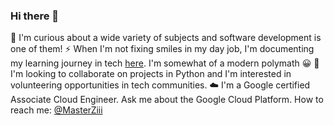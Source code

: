 
 ### Hi there 👋

<!--
**Z11mm/z11mm** is a ✨ _special_ ✨ repository because its `README.md` (this file) appears on your GitHub profile.

Here are some ideas to get you started:

- 🔭 I’m currently working on ...
- 🌱 I’m currently learning ...
- 👯 I’m looking to collaborate on ...
- 🤔 I’m looking for help with ...
- 💬 Ask me about ...
- 📫 How to reach me: ...
- 😄 Pronouns: ...
- ⚡ Fun fact: ...
-->

:telescope: I'm curious about a wide variety of subjects and software development is one of them!
:zap: When I'm not fixing smiles in my day job, I'm documenting my learning journey in tech [here](https://ziimm.medium.com/). I'm somewhat of a modern polymath :grinning:
:dancers: I'm looking to collaborate on projects in Python and I'm interested in volunteering opportunities in tech communities.
:cloud: I'm a Google certified Associate Cloud Engineer. Ask me about the Google Cloud Platform.
How to reach me: [@MasterZiii](https://twitter.com/MasterZiii)
